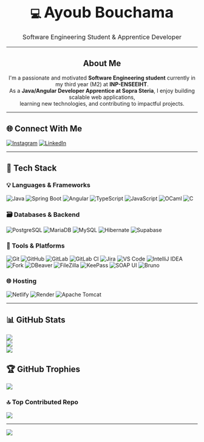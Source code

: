 <div align="center">

# 💻 <span style="font-size:2.5rem;">Ayoub Bouchama</span>  
### <span style="font-weight:normal;">Software Engineering Student & Apprentice Developer</span>

---

## About Me

I'm a passionate and motivated **Software Engineering student** currently in my third year (M2) at **INP-ENSEEIHT**.  
As a **Java/Angular Developer Apprentice at Sopra Steria**, I enjoy building scalable web applications,  
learning new technologies, and contributing to impactful projects.

</div>

---

## 🌐 Connect With Me
[![Instagram](https://img.shields.io/badge/Instagram-%23E4405F.svg?logo=Instagram&logoColor=white)](https://www.instagram.com/ayoubbouchama_/)
[![LinkedIn](https://img.shields.io/badge/LinkedIn-%230077B5.svg?logo=linkedin&logoColor=white)](https://www.linkedin.com/in/ayoubbouchama/)

---

## 🚀 Tech Stack

### 💡 Languages & Frameworks
![Java](https://img.shields.io/badge/java-%23ED8B00.svg?style=for-the-badge&logo=openjdk&logoColor=white)
![Spring Boot](https://img.shields.io/badge/spring%20boot-%236DB33F.svg?style=for-the-badge&logo=springboot&logoColor=white)
![Angular](https://img.shields.io/badge/angular-%23DD0031.svg?style=for-the-badge&logo=angular&logoColor=white)
![TypeScript](https://img.shields.io/badge/typescript-%23007ACC.svg?style=for-the-badge&logo=typescript&logoColor=white)
![JavaScript](https://img.shields.io/badge/javascript-%23323330.svg?style=for-the-badge&logo=javascript&logoColor=%23F7DF1E)
![OCaml](https://img.shields.io/badge/OCaml-%23E98407.svg?style=for-the-badge&logo=ocaml&logoColor=white)
![C](https://img.shields.io/badge/c-%2300599C.svg?style=for-the-badge&logo=c&logoColor=white)

### 🗃️ Databases & Backend
![PostgreSQL](https://img.shields.io/badge/postgres-%23316192.svg?style=for-the-badge&logo=postgresql&logoColor=white)
![MariaDB](https://img.shields.io/badge/MariaDB-003545?style=for-the-badge&logo=mariadb&logoColor=white)
![MySQL](https://img.shields.io/badge/mysql-4479A1.svg?style=for-the-badge&logo=mysql&logoColor=white)
![Hibernate](https://img.shields.io/badge/Hibernate-59666C?style=for-the-badge&logo=Hibernate&logoColor=white)
![Supabase](https://img.shields.io/badge/Supabase-3ECF8E?style=for-the-badge&logo=supabase&logoColor=white)

### 🧰 Tools & Platforms
![Git](https://img.shields.io/badge/git-%23F05033.svg?style=for-the-badge&logo=git&logoColor=white)
![GitHub](https://img.shields.io/badge/github-%23121011.svg?style=for-the-badge&logo=github&logoColor=white)
![GitLab](https://img.shields.io/badge/gitlab-%23181717.svg?style=for-the-badge&logo=gitlab&logoColor=white)
![GitLab CI](https://img.shields.io/badge/gitlab%20CI-%23181717.svg?style=for-the-badge&logo=gitlab&logoColor=white)
![Jira](https://img.shields.io/badge/jira-%230A0FFF.svg?style=for-the-badge&logo=jira&logoColor=white)
![VS Code](https://img.shields.io/badge/vscode-%23007ACC.svg?style=for-the-badge&logo=visual-studio-code&logoColor=white)
![IntelliJ IDEA](https://img.shields.io/badge/intellij%20idea-%23000000.svg?style=for-the-badge&logo=intellijidea&logoColor=white)
![Fork](https://img.shields.io/badge/Fork-%23000000.svg?style=for-the-badge&logo=fork&logoColor=white)
![DBeaver](https://img.shields.io/badge/DBeaver-%23000000.svg?style=for-the-badge&logo=dbeaver&logoColor=white)
![FileZilla](https://img.shields.io/badge/filezilla-%23BF0000.svg?style=for-the-badge&logo=filezilla&logoColor=white)
![KeePass](https://img.shields.io/badge/KeePass-%23282828.svg?style=for-the-badge&logo=keepass&logoColor=white)
![SOAP UI](https://img.shields.io/badge/SOAPUI-%23006699.svg?style=for-the-badge&logo=soapui&logoColor=white)
![Bruno](https://img.shields.io/badge/Bruno-%23000000.svg?style=for-the-badge&logo=bruno&logoColor=white)

### 🌐 Hosting
![Netlify](https://img.shields.io/badge/netlify-%23000000.svg?style=for-the-badge&logo=netlify&logoColor=#00C7B7)
![Render](https://img.shields.io/badge/render-%23000000.svg?style=for-the-badge&logo=render&logoColor=white)
![Apache Tomcat](https://img.shields.io/badge/apache%20tomcat-%23F8DC75.svg?style=for-the-badge&logo=apache-tomcat&logoColor=black)

---

## 📊 GitHub Stats
![](https://github-readme-stats.vercel.app/api?username=bouchaay&theme=dark&hide_border=false&include_all_commits=true&count_private=true)  
![](https://nirzak-streak-stats.vercel.app/?user=bouchaay&theme=dark&hide_border=false)  
![](https://github-readme-stats.vercel.app/api/top-langs/?username=bouchaay&theme=dark&hide_border=false&include_all_commits=true&count_private=true&layout=compact)

## 🏆 GitHub Trophies
![](https://github-profile-trophy.vercel.app/?username=bouchaay&theme=tokyonight&no-frame=true&no-bg=false&margin-w=4)

### 🔝 Top Contributed Repo
![](https://github-contributor-stats.vercel.app/api?username=bouchaay&limit=5&theme=tokyonight&combine_all_yearly_contributions=true)

---
[![](https://visitcount.itsvg.in/api?id=bouchaay&icon=0&color=0)](https://visitcount.itsvg.in)

<!-- Proudly created with GPRM ( https://gprm.itsvg.in ) -->
